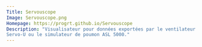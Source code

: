 ```yaml
---
Title: Servouscope
Image: Servouscope.png
Homepage: https://progrt.github.io/Servouscope
Description: "Visualisateur pour données exportées par le ventilateur
Servo-U ou le simulateur de poumon ASL 5000."
---
```

